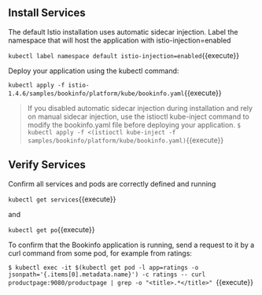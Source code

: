 
## Install Services
The default Istio installation uses automatic sidecar injection. Label the namespace that will host the application with istio-injection=enabled

`kubectl label namespace default istio-injection=enabled`{{execute}}


Deploy your application using the kubectl command:

`kubectl apply -f istio-1.4.6/samples/bookinfo/platform/kube/bookinfo.yaml`{{execute}}


>If you disabled automatic sidecar injection during installation and rely on manual sidecar injection, use the istioctl kube-inject command to modify the bookinfo.yaml file before deploying your application.
`$ kubectl apply -f <(istioctl kube-inject -f samples/bookinfo/platform/kube/bookinfo.yaml)`{{execute}}


## Verify Services

Confirm all services and pods are correctly defined and running

`kubectl get services`{{execute}}

and

`kubectl get po`{{execute}}

To confirm that the Bookinfo application is running, send a request to it by a curl command from some pod, for example from ratings:

`$ kubectl exec -it $(kubectl get pod -l app=ratings -o jsonpath='{.items[0].metadata.name}') -c ratings -- curl productpage:9080/productpage | grep -o "<title>.*</title>"
`{{execute}}